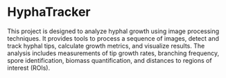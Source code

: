 # HyphaTracker

This project is designed to analyze hyphal growth using image processing techniques. It provides tools to process a sequence of images, detect and track hyphal tips, calculate growth metrics, and visualize results. The analysis includes measurements of tip growth rates, branching frequency, spore identification, biomass quantification, and distances to regions of interest (ROIs).
